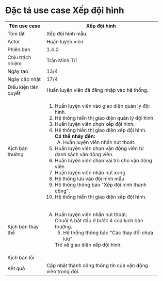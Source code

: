 # Đặc tả use case Xếp đội hình

<table>
    <tr>
        <th>Tên use case</th>
        <th>Xếp đội hình</th>
    </tr>
    <tr>
        <td>Tóm tắt</td>
        <td>Xếp đội hình mẫu.</td>
    </tr>
    <tr>
        <td>Actor</td>
        <td>Huấn luyện viên</td>
    </tr>
    <tr>
        <td>Phiên bản</td>
        <td>1.4.0</td>
    </tr>
    <tr>
        <td>Chịu trách nhiệm</td>
        <td>Trần Minh Trí</td>
    </tr>
    <tr>
        <td>Ngày tạo</td>
        <td>13/4</td>
    </tr>
    <tr>
        <td>Ngày cập nhật</td>
        <td>17/4</td>
    </tr>
    <tr>
        <td>Điều kiện tiên quyết</td>
        <td>Huấn luyện viên đã đăng nhập vào hệ thống.</td>
    </tr>
    <tr>
        <td>Kịch bản thường</td>
        <td>
            <ol type="1">
            <li>
                Huấn luyện viên vào giao diện quản lý đội hình.
            </li>
            <li>
                Hệ thống hiển thị giao diện quản lý đội hình.
            </li>
            <li>
                Huấn luyện viên chọn xếp đội hình.
            </li>
            <li>
                Hệ thống hiển thị giao diện xếp đội hình.
                <br/>
                    <b>Có thể nhảy đến:</b>
                    <ol type="A" start="A">
                        <li>
                            Huấn luyện viên nhấn nút thoát.
                        </li>
                    </ol>
            </li>
                <li>Huấn luyện viên chọn vận động viên từ danh sách vận động viên.
                </li>
                <li>Huấn luyện viên chọn vai trò cho vận động viên</li>
                <li>Huấn luyện viên nhấn nút xong.
                </li>
                <li>Hệ thống lưu vào đội hình mẫu.
                </li>
                <li>Hệ thống thông báo "Xếp đội hình thành công".</li>
                <li>Hệ thống hiển thị giao diện xếp đội hình.</li>
            </ol>
        </td>
    </tr>
    <tr>
        <td>Kịch bản thay thế</td>
        <td>
            <ol type="A">
            <li>
            Huấn luyện viên nhấn nút thoát. </br>
                        Chuỗi A bắt đầu ở bước 4 của kịch bản thường.
                        <ol type="1" start="5">
                            <li>Hệ thống thông báo "Các thay đổi chưa lưu".</li>
                        </ol>
                        Trở về giao diện xếp đội hình.
            </li>
            </ol>
        </td>
    </tr>
    <tr>
        <td>Kịch bản lỗi</td>
        <td></td>
    </tr>
    <tr>
        <td>Kết quả</td>
        <td>Cập nhật thành công  thông tin của vận động viên trong đội.</td>
    </tr>
</table>
